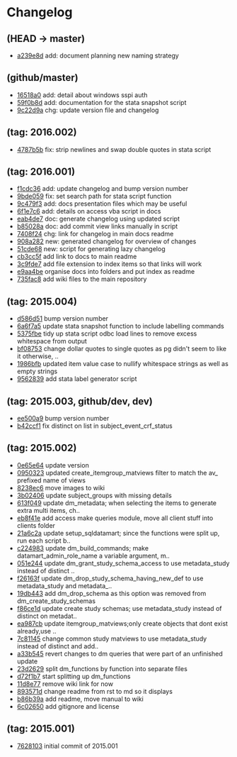# Changelog

## (HEAD -> master)
- [a239e8d](https://github.com/lindsay-stevens-kirby/openclinica_sqldatamart/commit/a239e8d4afe3b99491753ffccc4811189f3620b7) add: document planning new naming strategy

## (github/master)
- [16518a0](https://github.com/lindsay-stevens-kirby/openclinica_sqldatamart/commit/16518a0d8e001558fdd8b2aaf277e28b0926ada5) add: detail about windows sspi auth
- [59f0b8d](https://github.com/lindsay-stevens-kirby/openclinica_sqldatamart/commit/59f0b8d9ae3ef2defd1380551bdc24a9d3664dcf) add: documentation for the stata snapshot script
- [9c22d9a](https://github.com/lindsay-stevens-kirby/openclinica_sqldatamart/commit/9c22d9a38db7f28bb9e285b15552ad7bf7810504) chg: update version file and changelog

## (tag: 2016.002)
- [4787b5b](https://github.com/lindsay-stevens-kirby/openclinica_sqldatamart/commit/4787b5bb577f2bcf02badf5e5d56a7d4a0b7c72e) fix: strip newlines and swap double quotes in stata script

## (tag: 2016.001)
- [f1cdc36](https://github.com/lindsay-stevens-kirby/openclinica_sqldatamart/commit/f1cdc3682461901e095da40db69028cd822971e9) add: update changelog and bump version number
- [9bde059](https://github.com/lindsay-stevens-kirby/openclinica_sqldatamart/commit/9bde05922c1700694453d6e71141440af877b880) fix: set search path for stata script function
- [9c479f3](https://github.com/lindsay-stevens-kirby/openclinica_sqldatamart/commit/9c479f39d6b96431bd7e1b38add4c8a50ccf6a1e) add: docs presentation files which may be useful
- [6f1e7c6](https://github.com/lindsay-stevens-kirby/openclinica_sqldatamart/commit/6f1e7c668cd43360c3961a0a3090bdb560d17943) add: details on access vba script in docs
- [eab4de7](https://github.com/lindsay-stevens-kirby/openclinica_sqldatamart/commit/eab4de7925320c334ce7456fa9e031dd13f43c14) doc: generate changelog using updated script
- [b85028a](https://github.com/lindsay-stevens-kirby/openclinica_sqldatamart/commit/b85028a82699adb1e7fb6d09ec0fbd77bd7d1c81) doc: add commit view links manually in script
- [7408f24](https://github.com/lindsay-stevens-kirby/openclinica_sqldatamart/commit/7408f24cbaac6135a3d76fe1ea0d2ddfee5832b7) chg: link for changelog in main docs readme
- [908a282](https://github.com/lindsay-stevens-kirby/openclinica_sqldatamart/commit/908a28267b09e284578bee6209ce1a0cb7e60699) new: generated changelog for overview of changes
- [51cde68](https://github.com/lindsay-stevens-kirby/openclinica_sqldatamart/commit/51cde688e227212a4ae4265e90e73da3237c326a) new: script for generating lazy changelog
- [cb3cc5f](https://github.com/lindsay-stevens-kirby/openclinica_sqldatamart/commit/cb3cc5f824937f6b294894939afcd6d7048597e5) add link to docs to main readme
- [3c9fde7](https://github.com/lindsay-stevens-kirby/openclinica_sqldatamart/commit/3c9fde7cd343da6b16ac6312f7cd23f85d090fb0) add file extension to index items so that links will work
- [e9aa4be](https://github.com/lindsay-stevens-kirby/openclinica_sqldatamart/commit/e9aa4be2dcf9f8d907bff33106a45e1b683cac43) organise docs into folders and put index as readme
- [735fac8](https://github.com/lindsay-stevens-kirby/openclinica_sqldatamart/commit/735fac8b75c240302790d4b017ba6d7e4b9ac772) add wiki files to the main repository

## (tag: 2015.004)
- [d586d51](https://github.com/lindsay-stevens-kirby/openclinica_sqldatamart/commit/d586d518cca863a5dc690f45f0bcf48b8e50a005) bump version number
- [6a6f7a5](https://github.com/lindsay-stevens-kirby/openclinica_sqldatamart/commit/6a6f7a5ec7049ab0938b9c8b8332f254f1537fc4) update stata snapshot function to include labelling commands
- [5375fbe](https://github.com/lindsay-stevens-kirby/openclinica_sqldatamart/commit/5375fbe9ed13b530a68bb8610ff2311d5609ca24) tidy up stata script odbc load lines to remove excess whitespace from output
- [bf08753](https://github.com/lindsay-stevens-kirby/openclinica_sqldatamart/commit/bf0875368b8128ba0bf1b6cfd76506baa118ae2f) change dollar quotes to single quotes as pg didn't seem to like it otherwise, ..
- [1986bfb](https://github.com/lindsay-stevens-kirby/openclinica_sqldatamart/commit/1986bfb880bcc6a882fb0d20353f5e47b7dc0a61) updated item value case to nullify whitespace strings as well as empty strings
- [9562839](https://github.com/lindsay-stevens-kirby/openclinica_sqldatamart/commit/95628390cb9d7cf9c6e0b6a0d35709bd637869ac) add stata label generator script

## (tag: 2015.003, github/dev, dev)
- [ee500a9](https://github.com/lindsay-stevens-kirby/openclinica_sqldatamart/commit/ee500a9b9bb4a0b5890db930d494eec3f4258049) bump version number
- [b42ccf1](https://github.com/lindsay-stevens-kirby/openclinica_sqldatamart/commit/b42ccf1ec576caf6d1f09b6451cbdf415bfa8e94) fix distinct on list in subject_event_crf_status

## (tag: 2015.002)
- [0e65e64](https://github.com/lindsay-stevens-kirby/openclinica_sqldatamart/commit/0e65e64267c5d9b27e6d18fdbd1e6c4c19601a95) update version
- [0950323](https://github.com/lindsay-stevens-kirby/openclinica_sqldatamart/commit/0950323cc0e14c46dd5bd853ceeb29f9fc017ac8) updated create_itemgroup_matviews filter to match the av_ prefixed name of views
- [8238ec6](https://github.com/lindsay-stevens-kirby/openclinica_sqldatamart/commit/8238ec633963e8978cbcbaf030b051d230a2d3e8) move images to wiki
- [3b02406](https://github.com/lindsay-stevens-kirby/openclinica_sqldatamart/commit/3b0240617ca7789a9be5f602492c5d5102461294) update subject_groups with missing details
- [613f049](https://github.com/lindsay-stevens-kirby/openclinica_sqldatamart/commit/613f049e282aa4736cde0b79008ef34876dbc440) update dm_metadata; when selecting the items to generate extra multi items, ch..
- [eb8f41e](https://github.com/lindsay-stevens-kirby/openclinica_sqldatamart/commit/eb8f41e69a0d77d69264b6a52146bec777083cd4) add access make queries module, move all client stuff into clients folder
- [21a6c2a](https://github.com/lindsay-stevens-kirby/openclinica_sqldatamart/commit/21a6c2a64bac5eb81166c639a215c24e10b1aec8) update setup_sqldatamart; since the functions were split up, run each script b..
- [c224983](https://github.com/lindsay-stevens-kirby/openclinica_sqldatamart/commit/c224983a5546b4cb78d376ef03ef2d724872ee31) update dm_build_commands; make datamart_admin_role_name a variable argument, m..
- [051e244](https://github.com/lindsay-stevens-kirby/openclinica_sqldatamart/commit/051e2441cf694fb9739e41545211d9d19f929b02) update dm_grant_study_schema_access to use metadata_study instead of distinct ..
- [f26163f](https://github.com/lindsay-stevens-kirby/openclinica_sqldatamart/commit/f26163fe229d09b3d0340815eb24b2453742dc34) update dm_drop_study_schema_having_new_def to use metadata_study and metadata_..
- [19db443](https://github.com/lindsay-stevens-kirby/openclinica_sqldatamart/commit/19db443c6f73cc1c69d1f41cc4418acc342cd351) add dm_drop_schema as this option was removed from dm_create_study_schemas
- [f86ce1d](https://github.com/lindsay-stevens-kirby/openclinica_sqldatamart/commit/f86ce1d3f802202cd4827ad646d9e3f995541717) update create study schemas; use metadata_study instead of distinct on metadat..
- [ea987cb](https://github.com/lindsay-stevens-kirby/openclinica_sqldatamart/commit/ea987cb8eef1e64063e819a0777b893575b71f96) update itemgroup_matviews;only create objects that dont exist already,use ..
- [7c81145](https://github.com/lindsay-stevens-kirby/openclinica_sqldatamart/commit/7c811456badcdaa81385bef4b080db7139ea7145) change common study matviews to use metadata_study instead of distinct and add..
- [a33b545](https://github.com/lindsay-stevens-kirby/openclinica_sqldatamart/commit/a33b545e12e42da73bf5ed650490f8b44815c9cd) revert changes to dm queries that were part of an unfinished update
- [23d2629](https://github.com/lindsay-stevens-kirby/openclinica_sqldatamart/commit/23d26290409f4131566f5f92e0ad66055add22e0) split dm_functions by function into separate files
- [d72f1b7](https://github.com/lindsay-stevens-kirby/openclinica_sqldatamart/commit/d72f1b733ab7d17e2ce9b974f3bde50d49e449af) start splitting up dm_functions
- [11d8e77](https://github.com/lindsay-stevens-kirby/openclinica_sqldatamart/commit/11d8e77ba48d537001117099df078fffc63ee731) remove wiki link for now
- [893571d](https://github.com/lindsay-stevens-kirby/openclinica_sqldatamart/commit/893571d09cc75a570b732f464dcadc207d536595) change readme from rst to md so it displays
- [b86b39a](https://github.com/lindsay-stevens-kirby/openclinica_sqldatamart/commit/b86b39af4670d33729db4a8b1fb98788f95650ed) add readme, move manual to wiki
- [6c02650](https://github.com/lindsay-stevens-kirby/openclinica_sqldatamart/commit/6c0265066f31a2c731cf228739ba03e0558fab22) add gitignore and license

## (tag: 2015.001)
- [7628103](https://github.com/lindsay-stevens-kirby/openclinica_sqldatamart/commit/76281030ddba1a58fa965d3f2f0e66464d10326f) initial commit of 2015.001

